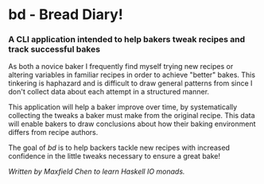 # bd - Bread Diary!

### A CLI application intended to help bakers tweak recipes and track successful bakes

As both a novice baker I frequently find myself trying new recipes or altering variables in familiar recipes in order to achieve "better" bakes. This tinkering is haphazard and is difficult to draw general patterns from since I don't collect data about each attempt in a structured manner.

This application will help a baker improve over time, by systematically collecting the tweaks a baker must make from the original recipe. This data will enable bakers to draw conclusions about how their baking environment differs from recipe authors.

The goal of *bd* is to help backers tackle new recipes with increased confidence in the little tweaks necessary to ensure a great bake!

*Written by Maxfield Chen to learn Haskell IO monads.*
